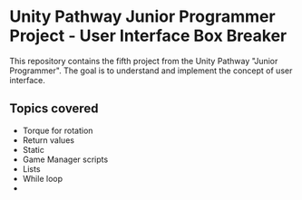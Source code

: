 # Unity Pathway Junior Programmer Project - User Interface Box Breaker

This repository contains the fifth project from the Unity Pathway "Junior Programmer". The goal is to understand and implement the concept of user interface.

## Topics covered
* Torque for rotation
* Return values
* Static
* Game Manager scripts
* Lists
* While loop 
* 